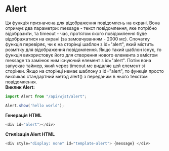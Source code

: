 # Alert
Ця функція призначена для відображення повідомлень на екрані. Вона отримує два параметри: message - текст повідомлення, яке потрібно відобразити, та timeout - час, протягом якого повідомлення буде відображатися на екрані (за замовчуванням - 2000 мс). 
Спочатку функція перевіряє, чи є на сторінці шаблон з id="alert", який містить розмітку для відображення повідомлення. Якщо такий шаблон існує, то функція використовує його для створення нового елемента з вмістом message та замінює ним існуючий елемент з id="alert". Потім вона запускає таймер, який через timeout мс видаляє цей елемент зі сторінки. 
Якщо на сторінці немає шаблону з id="alert", то функція просто викликає стандартний метод alert() з переданим в нього текстом повідомлення.<br >
**Виклик Alert:**
```javascript
import Alert from "/api/wjst/alert";

Alert.show('hello world');
```
**Генерація HTML**
```javascript
<div id="alert"></div>
```
**Стилізація Alert HTML**
```javascript
<div style="display: none" id="template-alert"> {message} </div>
```
